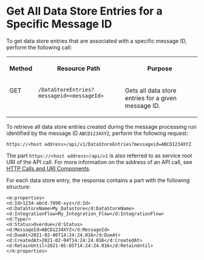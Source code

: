 <!-- loio7de679dd0e5e41c0873195d31eb3d020 -->

# Get All Data Store Entries for a Specific Message ID



To get data store entries that are associated with a specific message ID, perform the following call:


<table>
<tr>
<th valign="top">

Method

</th>
<th valign="top">

Resource Path

</th>
<th valign="top">

Purpose

</th>
</tr>
<tr>
<td valign="top">

GET

</td>
<td valign="top">

`​/DataStoreEntries?messageid=<messageId>` 

</td>
<td valign="top">

Gets all data store entries for a given message ID.

</td>
</tr>
</table>

To retrieve all data store entries created during the message processing run identified by the message ID `ABCD1234XYZ`, perform the following request:

`https://<host address>/api/v1​/DataStoreEntries?messageid=ABCD1234XYZ`

The part `https://<host address>/api/v1` is also referred to as service root URI of the API call. For more information on the address of an API call, see [HTTP Calls and URI Components](http-calls-and-uri-components-ca75e12.md).

For each data store entry, the response contains a part with the following structure:

```
<m:properties>
<d:Id>1234-abcd-7890-xyz</d:Id>
<d:DataStoreName>My_Datastore</d:DataStoreName>
<d:IntegrationFlow>My_Integration_Flow</d:IntegrationFlow>
<d:Type/>
<d:Status>Overdue</d:Status>
<d:MessageId>ABCD1234XYZ</d:MessageId>
<d:DueAt>2021-02-06T14:24:24.016</d:DueAt>
<d:CreatedAt>2021-02-04T14:24:24.016</d:CreatedAt>
<d:RetainUntil>2021-05-05T14:24:24.016</d:RetainUntil>
</m:properties>

```

